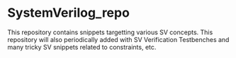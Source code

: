# SystemVerilog_repo

This repository contains snippets targetting various SV concepts.
This repository will also periodically added with SV Verification Testbenches and many tricky SV snippets related to constraints, etc.  
